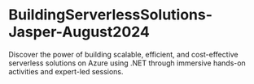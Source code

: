 # BuildingServerlessSolutions-Jasper-August2024
Discover the power of building scalable, efficient, and cost-effective serverless solutions on Azure using .NET through immersive hands-on activities and expert-led sessions.
